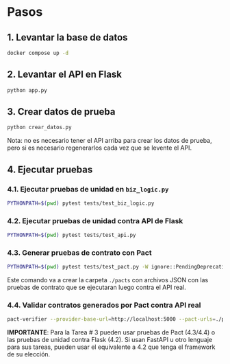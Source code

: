 # Pasos

## 1. Levantar la base de datos

```bash
docker compose up -d
```

## 2. Levantar el API en Flask

```bash
python app.py
```

## 3. Crear datos de prueba

```bash
python crear_datos.py
```

Nota: no es necesario tener el API arriba para crear los datos de prueba, pero si es necesario regenerarlos cada vez que se levente el API.

## 4. Ejecutar pruebas

### 4.1. Ejecutar pruebas de unidad en `biz_logic.py`

```bash
PYTHONPATH=$(pwd) pytest tests/test_biz_logic.py
```

### 4.2. Ejecutar pruebas de unidad contra API de Flask

```bash
PYTHONPATH=$(pwd) pytest tests/test_api.py

```

### 4.3. Generar pruebas de contrato con Pact

```bash
PYTHONPATH=$(pwd) pytest tests/test_pact.py -W ignore::PendingDeprecationWarning

```

Este comando va a crear la carpeta `./pacts` con archivos JSON con las pruebas de contrato que se ejecutaran luego contra el API real.

### 4.4. Validar contratos generados por Pact contra API real

```bash
pact-verifier --provider-base-url=http://localhost:5000 --pact-urls=./pacts/taskconsumer-taskprovider.json
```

**IMPORTANTE**: Para la Tarea # 3 pueden usar pruebas de Pact (4.3/4.4) o las pruebas de unidad contra Flask (4.2). Si usan FastAPI u otro lenguaje para sus tareas, pueden usar el equivalente a 4.2 que tenga el framework de su elección.
